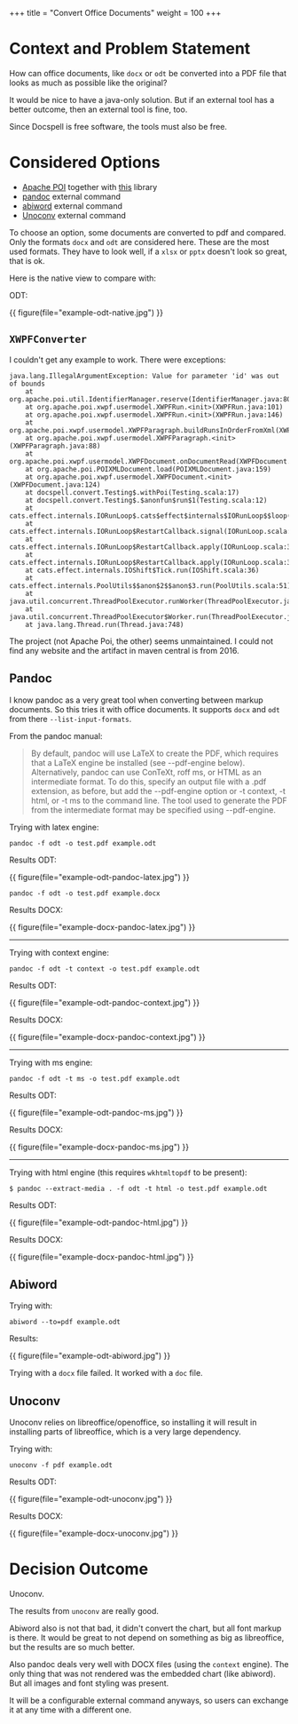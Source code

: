 +++
title = "Convert Office Documents"
weight = 100
+++

# Context and Problem Statement

How can office documents, like `docx` or `odt` be converted into a PDF
file that looks as much as possible like the original?

It would be nice to have a java-only solution. But if an external tool
has a better outcome, then an external tool is fine, too.

Since Docspell is free software, the tools must also be free.

# Considered Options

* [Apache POI](https://poi.apache.org) together with
  [this](https://central.sonatype.com/artifact/fr.opensagres.xdocreport/org.apache.poi.xwpf.converter.pdf/1.0.6)
  library
* [pandoc](https://pandoc.org/) external command
* [abiword](https://www.abisource.com/) external command
* [Unoconv](https://github.com/unoconv/unoconv) external command

To choose an option, some documents are converted to pdf and compared.
Only the formats `docx` and `odt` are considered here. These are the
most used formats. They have to look well, if a `xlsx` or `pptx`
doesn't look so great, that is ok.

Here is the native view to compare with:

ODT:

{{ figure(file="example-odt-native.jpg") }}

## `XWPFConverter`

I couldn't get any example to work. There were exceptions:

```
java.lang.IllegalArgumentException: Value for parameter 'id' was out of bounds
    at org.apache.poi.util.IdentifierManager.reserve(IdentifierManager.java:80)
    at org.apache.poi.xwpf.usermodel.XWPFRun.<init>(XWPFRun.java:101)
    at org.apache.poi.xwpf.usermodel.XWPFRun.<init>(XWPFRun.java:146)
    at org.apache.poi.xwpf.usermodel.XWPFParagraph.buildRunsInOrderFromXml(XWPFParagraph.java:135)
    at org.apache.poi.xwpf.usermodel.XWPFParagraph.<init>(XWPFParagraph.java:88)
    at org.apache.poi.xwpf.usermodel.XWPFDocument.onDocumentRead(XWPFDocument.java:147)
    at org.apache.poi.POIXMLDocument.load(POIXMLDocument.java:159)
    at org.apache.poi.xwpf.usermodel.XWPFDocument.<init>(XWPFDocument.java:124)
    at docspell.convert.Testing$.withPoi(Testing.scala:17)
    at docspell.convert.Testing$.$anonfun$run$1(Testing.scala:12)
    at cats.effect.internals.IORunLoop$.cats$effect$internals$IORunLoop$$loop(IORunLoop.scala:87)
    at cats.effect.internals.IORunLoop$RestartCallback.signal(IORunLoop.scala:355)
    at cats.effect.internals.IORunLoop$RestartCallback.apply(IORunLoop.scala:376)
    at cats.effect.internals.IORunLoop$RestartCallback.apply(IORunLoop.scala:316)
    at cats.effect.internals.IOShift$Tick.run(IOShift.scala:36)
    at cats.effect.internals.PoolUtils$$anon$2$$anon$3.run(PoolUtils.scala:51)
    at java.util.concurrent.ThreadPoolExecutor.runWorker(ThreadPoolExecutor.java:1149)
    at java.util.concurrent.ThreadPoolExecutor$Worker.run(ThreadPoolExecutor.java:624)
    at java.lang.Thread.run(Thread.java:748)
```

The project (not Apache Poi, the other) seems unmaintained. I could
not find any website and the artifact in maven central is from 2016.


## Pandoc

I know pandoc as a very great tool when converting between markup
documents. So this tries it with office documents. It supports `docx`
and `odt` from there `--list-input-formats`.

From the pandoc manual:

> By default, pandoc will use LaTeX to create the PDF, which requires
> that a LaTeX engine be installed (see --pdf-engine below).
> Alternatively, pandoc can use ConTeXt, roff ms, or HTML as an
> intermediate format. To do this, specify an output file with a .pdf
> extension, as before, but add the --pdf-engine option or -t context,
> -t html, or -t ms to the command line. The tool used to generate the
> PDF from the intermediate format may be specified using --pdf-engine.

Trying with latex engine:

```
pandoc -f odt -o test.pdf example.odt
```

Results ODT:

{{ figure(file="example-odt-pandoc-latex.jpg") }}


```
pandoc -f odt -o test.pdf example.docx
```

Results DOCX:

{{ figure(file="example-docx-pandoc-latex.jpg") }}


----

Trying with context engine:

```
pandoc -f odt -t context -o test.pdf example.odt
```

Results ODT:

{{ figure(file="example-odt-pandoc-context.jpg") }}


Results DOCX:

{{ figure(file="example-docx-pandoc-context.jpg") }}


----

Trying with ms engine:

```
pandoc -f odt -t ms -o test.pdf example.odt
```

Results ODT:

{{ figure(file="example-odt-pandoc-ms.jpg") }}

Results DOCX:

{{ figure(file="example-docx-pandoc-ms.jpg") }}


---

Trying with html engine (this requires `wkhtmltopdf` to be present):

```
$ pandoc --extract-media . -f odt -t html -o test.pdf example.odt
```

Results ODT:

{{ figure(file="example-odt-pandoc-html.jpg") }}

Results DOCX:

{{ figure(file="example-docx-pandoc-html.jpg") }}


## Abiword

Trying with:

```
abiword --to=pdf example.odt
```

Results:

{{ figure(file="example-odt-abiword.jpg") }}


Trying with a `docx` file failed. It worked with a `doc` file.


## Unoconv

Unoconv relies on libreoffice/openoffice, so installing it will result
in installing parts of libreoffice, which is a very large dependency.

Trying with:

```
unoconv -f pdf example.odt
```

Results ODT:

{{ figure(file="example-odt-unoconv.jpg") }}

Results DOCX:

{{ figure(file="example-docx-unoconv.jpg") }}

# Decision Outcome

Unoconv.

The results from `unoconv` are really good.

Abiword also is not that bad, it didn't convert the chart, but all
font markup is there. It would be great to not depend on something as
big as libreoffice, but the results are so much better.

Also pandoc deals very well with DOCX files (using the `context`
engine). The only thing that was not rendered was the embedded chart
(like abiword). But all images and font styling was present.

It will be a configurable external command anyways, so users can
exchange it at any time with a different one.
